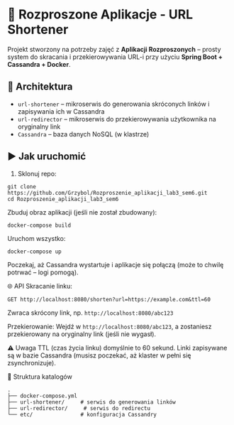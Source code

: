 # 🔗 Rozproszone Aplikacje - URL Shortener

Projekt stworzony na potrzeby zajęć z **Aplikacji Rozproszonych** – prosty system do skracania i przekierowywania URL-i przy użyciu **Spring Boot + Cassandra + Docker**.

## 🧱 Architektura

- `url-shortener` – mikroserwis do generowania skróconych linków i zapisywania ich w Cassandra
- `url-redirector` – mikroserwis do przekierowywania użytkownika na oryginalny link
- `Cassandra` – baza danych NoSQL (w klastrze)

## ▶️ Jak uruchomić

1. Sklonuj repo:
```
git clone https://github.com/Grzybol/Rozproszenie_aplikacji_lab3_sem6.git
cd Rozproszenie_aplikacji_lab3_sem6
```

Zbuduj obraz aplikacji (jeśli nie został zbudowany):
```
docker-compose build
```

Uruchom wszystko:
```
docker-compose up
```

Poczekaj, aż Cassandra wystartuje i aplikacje się połączą (może to chwilę potrwać – logi pomogą).

🌐 API
Skracanie linku:
```
GET http://localhost:8080/shorten?url=https://example.com&ttl=60
```
Zwraca skrócony link, np. 
```http://localhost:8080/abc123```

Przekierowanie:
Wejdź w ```http://localhost:8080/abc123```, a zostaniesz przekierowany na oryginalny link (jeśli nie wygasł).

⚠️ Uwaga
TTL (czas życia linku) domyślnie to 60 sekund.
Linki zapisywane są w bazie Cassandra (musisz poczekać, aż klaster w pełni się zsynchronizuje).

📂 Struktura katalogów
```
.
├── docker-compose.yml
├── url-shortener/     # serwis do generowania linków
├── url-redirector/     # serwis do redirectu
└── etc/               # konfiguracja Cassandry
```
